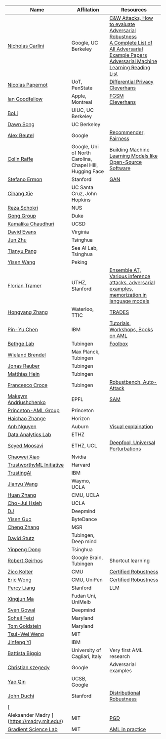 |Name |Affilation |Resources | 
|----|----------|---------| 
|[Nicholas Carlini](https://nicholas.carlini.com) |Google, UC Berkeley |[C&W Attacks, How to evaluate Adversarial Robustness](https://arxiv.org/abs/1902.06705)<br> [A Complete List of All Adversarial Example Papers](https://nicholas.carlini.com/writing/2019/all-adversarial-example-papers.html)<br> [Adversarial Machine Learning Reading List](https://nicholas.carlini.com/writing/2018/adversarial-machine-learning-reading-list.html)| 
|[Nicolas Papernot](https://www.papernot.fr/) |UoT, PenState |[Differential Privacy](http://www.cleverhans.io/2021/05/01/capc.html)<br> [Cleverhans](http://www.cleverhans.io/)| 
|[Ian Goodfellow](https://www.iangoodfellow.com/) |Apple, Montreal |[FGSM ](https://arxiv.org/abs/1412.6572)<br> [Cleverhans](http://www.cleverhans.io/)| 
|[BoLi](https://aisecure.github.io/) |UIUC, UC Berkeley || 
|[Dawn Song ](https://people.eecs.berkeley.edu/~dawnsong/) |UC Berkeley  || 
|[Alex Beutel ](https://alexbeutel.com/projects.html) |Google  |[Recommender, Fairness](https://rrs2022.github.io/)| 
|[Colin Raffe ](https://colinraffel.com/) |Google, Uni of North Carolina, Chapel Hill, Hugging Face |[Building Machine Learning Models like Open-Source Software](https://dl.acm.org/doi/10.1145/3545111)| 
|[Stefano Ermon ](https://cs.stanford.edu/~ermon/#pub) |Stanford |[GAN](https://cs.stanford.edu/~ermon/#pub)| 
|[Cihang Xie ](https://cihangxie.github.io/) |UC Santa Cruz, John Hopkins || 
|[Reza Schokri](https://www.comp.nus.edu.sg/~reza/) |NUS || 
|[Gong Group ](http://gonglab.pratt.duke.edu/publications-year) |Duke || 
|[Kamalika Chaudhuri](https://cseweb.ucsd.edu//~kamalika/index.html) |UCSD  || 
|[David Evans](https://www.cs.virginia.edu/~evans/) |Virginia  || 
|[Jun Zhu](https://ml.cs.tsinghua.edu.cn/~jun/index.shtml) |Tsinghua || 
|[Tianyu Pang ](https://p2333.github.io/) |Sea AI Lab, Tsinghua || 
|[Yisen Wang](https://yisenwang.github.io/) |Peking  || 
|[Florian Tramer](https://floriantramer.com/) |UTHZ, Stanford |[Ensemble AT, Various inference attacks, adversarial examples, memorization in language models](https://floriantramer.com/)| 
|[Hongyang Zhang](https://hongyanz.github.io/) |Waterloo, TTIC  |[TRADES](https://hongyanz.github.io/)| 
|[Pin-Yu Chen](https://sites.google.com/site/pinyuchenpage/home) |IBM  |[Tutorials, Workshops, Books on AML](https://sites.google.com/site/pinyuchenpage/home)| 
|[Bethge Lab](https://bethgelab.org/) |Tubingen  |[Foolbox](https://github.com/bethgelab/foolbox)| 
|[Wieland Brendel ](https://robustml.is.mpg.de/) |Max Planck, Tubingen  || 
|[Jonas Rauber](https://scholar.google.de/citations?user=1ujJpuMAAAAJ) |Tubingen  || 
|[Matthias Hein](https://uni-tuebingen.de/fakultaeten/mathematisch-naturwissenschaftliche-fakultaet/fachbereiche/informatik/lehrstuehle/maschinelles-lernen/news/) |Tubingen  || 
|[Francesco Croce](https://scholar.google.com/citations?user=laq9cq0AAAAJ&hl=en) |Tubingen  |[Robustbench, Auto-Attack](https://robustbench.github.io/)| 
|[Maksym Andriushchenko](https://www.andriushchenko.me/) |EPFL |[SAM](https://www.andriushchenko.me/)| 
|[Princeton-AML Group](http://adversarial-learning.princeton.edu/) |Princeton  || 
|[Haichao Zhange](https://sites.google.com/site/hczhang1/) |Horizon  || 
|[Anh Nguyen](https://anhnguyen.me/research/) |Auburn |[Visual explaination](https://anhnguyen.me/research/)| 
|[Data Analytics Lab ](http://www.da.inf.ethz.ch/people/) |ETHZ || 
|[Seyed Moosavi](https://smoosavi.me/) |ETHZ, UCL  |[Deepfool, Universal Perturbations](https://smoosavi.me/)| 
|[Chaowei Xiao](https://xiaocw11.github.io/) |Nvidia || 
|[TrustworthyML Initiative](https://www.trustworthyml.org/) |Harvard  || 
|[TrustingAI ](https://research.ibm.com/topics/trustworthy-ai) |IBM  || 
|[Jianyu Wang](https://www.jianyuwang.me/) |Waymo, UCLA || 
|[Huan Zhang ](http://www.huan-zhang.com/) |CMU, UCLA || 
|[Cho-Jui Hsieh ](http://web.cs.ucla.edu/~chohsieh/publications.html) |UCLA  || 
|[DJ ](https://dj-research.netlify.app/#about) |Deepmind  || 
|[Yisen Guo](https://yiwenguo.github.io/) |ByteDance  || 
|[Cheng Zhang](https://cheng-zhang.org/) |MSR  || 
|[David Stutz](https://davidstutz.de/author/david-stutz/) |Tubingen, Deep mind || 
|[Yinpeng Dong](https://ml.cs.tsinghua.edu.cn/~yinpeng/) |Tsinghua || 
|[Robert Geirhos](https://robertgeirhos.com/) |Google Brain, Tubingen  |Shortcut learning| 
|[Zico Kolter](http://zicokolter.com/) |CMU |[Certified Robustness](http://zicokolter.com/)| 
|[Eric Wong](https://riceric22.github.io/) |CMU, UniPen |[Certified Robustness](https://riceric22.github.io/)| 
|[Percy Liang](https://cs.stanford.edu/~pliang/) |Stanford |LLM| 
|[Xingjun Ma](http://xingjunma.com/) |Fudan Uni, UniMelb  || 
|[Sven Gowal](https://scholar.google.com/citations?hl=en&user=7wclGnQAAAAJ&view_op=list_works&sortby=pubdate) |Deepmind  || 
|[Soheil Feizi](http://www.cs.umd.edu/~sfeizi/) |Maryland  || 
|[Tom Goldstein ](http://www.cs.umd.edu/~tomg/) |Maryland  || 
|[Tsui-Wei Weng](https://lilyweng.github.io/) |MIT || 
|[Jinfeng Yi](https://jinfengyi.net/) |IBM  || 
|[Battista Biggio](https://battistabiggio.github.io/) |University of Cagliari, Italy |Very first AML research| 
|[Christian szegedy](https://scholar.google.com/citations?user=bnQMuzgAAAAJ&hl=en) |Google |Adversarial examples| 
|[Yao Qin](https://cseweb.ucsd.edu//~yaq007/) |UCSB, Google || 
|[John Duchi](https://web.stanford.edu/~jduchi/) |Stanford |[Distributional Robustness](https://web.stanford.edu/~jduchi/)| 
|[
Aleksander Madry ](https://madry.mit.edu/) |MIT |[PGD](https://madry.mit.edu/)| 
|[Gradient Science Lab ](https://gradientscience.org/) |MIT |[AML in practice  ](https://gradientscience.org/)| 
